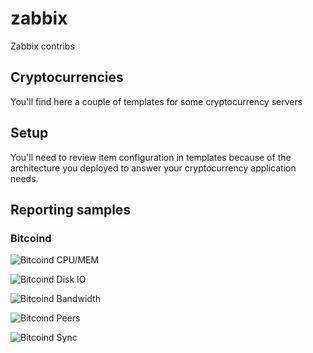 # zabbix

Zabbix contribs

## Cryptocurrencies

You'll find here a couple of templates for some cryptocurrency servers

## Setup

You'll need to review item configuration in templates because of the
architecture you deployed to answer your cryptocurrency application
needs.

## Reporting samples

### Bitcoind

![Bitcoind CPU/MEM](https://github.com/ffrouin/zabbix/tree/master/templates/cryptocurrencies/samples/bitcoind_cpumem.png)

![Bitcoind Disk IO](https://github.com/ffrouin/zabbix/tree/master/templates/cryptocurrencies/samples/bitcoind_diskio.png)

![Bitcoind Bandwidth](https://github.com/ffrouin/zabbix/tree/master/templates/cryptocurrencies/samples/bitcoind_bandwidth.png)

![Bitcoind Peers](https://github.com/ffrouin/zabbix/tree/master/templates/cryptocurrencies/samples/bitcoind_peers.png)

![Bitcoind Sync](https://github.com/ffrouin/zabbix/tree/master/templates/cryptocurrencies/samples/bitcoind_sync.png)
